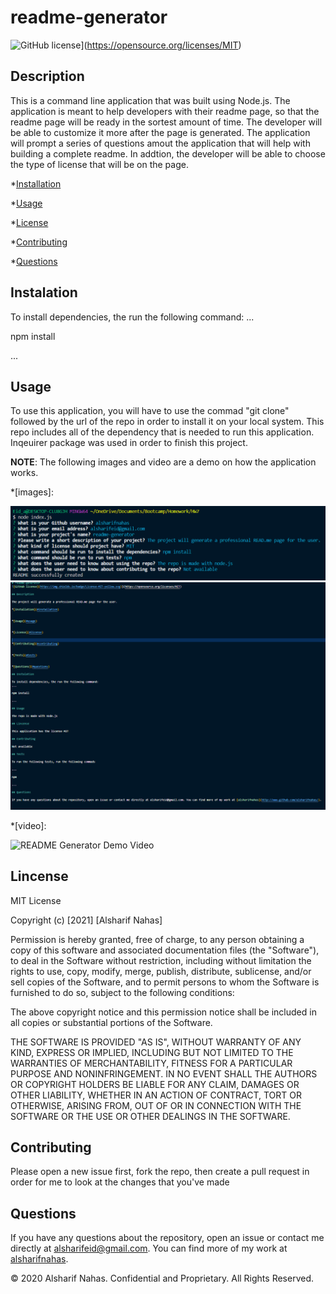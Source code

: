 # readme-generator

![GitHub license](https://img.shields.io/badge/License-MIT-yellow.svg)](https://opensource.org/licenses/MIT)

## Description

This is a command line application that was built using Node.js. The application is meant to help developers with their readme page, so that the readme page will be ready in the sortest amount of time. The developer will be able to customize it more after the page is generated. The application will prompt a series of questions amout the application that will help with building a complete readme. In addtion, the developer will be able to choose the type of license that will be on the page.

\*[Installation](#installation)

\*[Usage](#usage)

\*[License](#license)

\*[Contributing](#contributing)

\*[Questions](#questions)

## Instalation

To install dependencies, the run the following command:
...

npm install

...

## Usage

To use this application, you will have to use the commad "git clone" followed by the url of the repo in order to install it on your local system. This repo includes all of the dependency that is needed to run this application. Inqeuirer package was used in order to finish this project.

**NOTE**: The following images and video are a demo on how the application works.

\*[images]:

![README Generator Preview 1](assets/images/screen-shot-1.PNG)
![README Generator Preview 2](assets/images/screen-shot-2.PNG)

\*[video]:

![README Generator Demo Video](https://drive.google.com/file/d/1fVxf1o_sfpcEDvTA90GTtwiTvAISCBUy/view)

## Lincense

MIT License

Copyright (c) [2021] [Alsharif Nahas]

Permission is hereby granted, free of charge, to any person obtaining a copy
of this software and associated documentation files (the "Software"), to deal
in the Software without restriction, including without limitation the rights
to use, copy, modify, merge, publish, distribute, sublicense, and/or sell
copies of the Software, and to permit persons to whom the Software is
furnished to do so, subject to the following conditions:

The above copyright notice and this permission notice shall be included in all
copies or substantial portions of the Software.

THE SOFTWARE IS PROVIDED "AS IS", WITHOUT WARRANTY OF ANY KIND, EXPRESS OR
IMPLIED, INCLUDING BUT NOT LIMITED TO THE WARRANTIES OF MERCHANTABILITY,
FITNESS FOR A PARTICULAR PURPOSE AND NONINFRINGEMENT. IN NO EVENT SHALL THE
AUTHORS OR COPYRIGHT HOLDERS BE LIABLE FOR ANY CLAIM, DAMAGES OR OTHER
LIABILITY, WHETHER IN AN ACTION OF CONTRACT, TORT OR OTHERWISE, ARISING FROM,
OUT OF OR IN CONNECTION WITH THE SOFTWARE OR THE USE OR OTHER DEALINGS IN THE
SOFTWARE.

## Contributing

Please open a new issue first, fork the repo, then create a pull request in order for me to look at the changes that you've made

## Questions

If you have any questions about the repository, open an issue or contact me directly at alsharifeid@gmail.com. You can find more of my work at [alsharifnahas](http://www.github.com/alsharifnahas/).

© 2020 Alsharif Nahas. Confidential and Proprietary. All Rights Reserved.
